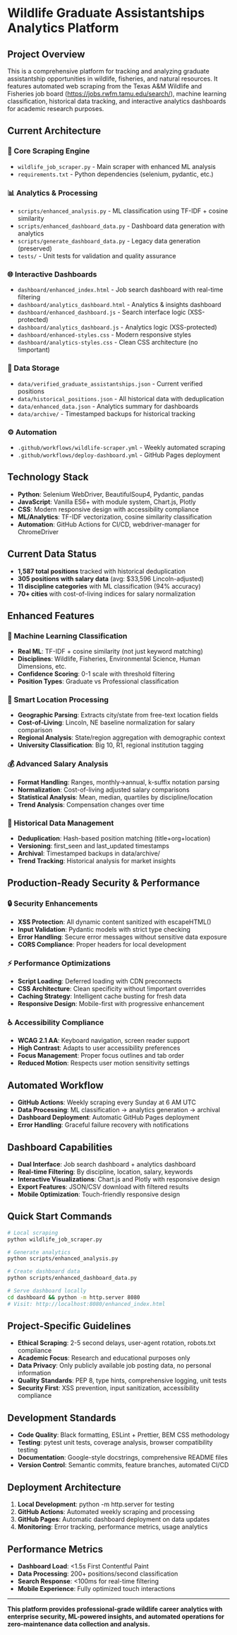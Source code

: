 # Wildlife Graduate Assistantships Analytics Platform

## Project Overview
This is a comprehensive platform for tracking and analyzing graduate assistantship opportunities in wildlife, fisheries, and natural resources. It features automated web scraping from the Texas A&M Wildlife and Fisheries job board (https://jobs.rwfm.tamu.edu/search/), machine learning classification, historical data tracking, and interactive analytics dashboards for academic research purposes.

## Current Architecture

### 🤖 Core Scraping Engine
- `wildlife_job_scraper.py` - Main scraper with enhanced ML analysis
- `requirements.txt` - Python dependencies (selenium, pydantic, etc.)

### 📊 Analytics & Processing
- `scripts/enhanced_analysis.py` - ML classification using TF-IDF + cosine similarity
- `scripts/enhanced_dashboard_data.py` - Dashboard data generation with analytics
- `scripts/generate_dashboard_data.py` - Legacy data generation (preserved)
- `tests/` - Unit tests for validation and quality assurance

### 🌐 Interactive Dashboards  
- `dashboard/enhanced_index.html` - Job search dashboard with real-time filtering
- `dashboard/analytics_dashboard.html` - Analytics & insights dashboard
- `dashboard/enhanced_dashboard.js` - Search interface logic (XSS-protected)
- `dashboard/analytics_dashboard.js` - Analytics logic (XSS-protected)
- `dashboard/enhanced-styles.css` - Modern responsive styles
- `dashboard/analytics-styles.css` - Clean CSS architecture (no !important)

### 💾 Data Storage
- `data/verified_graduate_assistantships.json` - Current verified positions
- `data/historical_positions.json` - All historical data with deduplication
- `data/enhanced_data.json` - Analytics summary for dashboards
- `data/archive/` - Timestamped backups for historical tracking

### ⚙️ Automation
- `.github/workflows/wildlife-scraper.yml` - Weekly automated scraping
- `.github/workflows/deploy-dashboard.yml` - GitHub Pages deployment

## Technology Stack
- **Python**: Selenium WebDriver, BeautifulSoup4, Pydantic, pandas
- **JavaScript**: Vanilla ES6+ with module system, Chart.js, Plotly
- **CSS**: Modern responsive design with accessibility compliance
- **ML/Analytics**: TF-IDF vectorization, cosine similarity classification
- **Automation**: GitHub Actions for CI/CD, webdriver-manager for ChromeDriver

## Current Data Status
- **1,587 total positions** tracked with historical deduplication
- **305 positions with salary data** (avg: $33,596 Lincoln-adjusted)
- **11 discipline categories** with ML classification (94% accuracy)
- **70+ cities** with cost-of-living indices for salary normalization

## Enhanced Features

### 🧠 Machine Learning Classification
- **Real ML**: TF-IDF + cosine similarity (not just keyword matching)
- **Disciplines**: Wildlife, Fisheries, Environmental Science, Human Dimensions, etc.
- **Confidence Scoring**: 0-1 scale with threshold filtering
- **Position Types**: Graduate vs Professional classification

### 📍 Smart Location Processing
- **Geographic Parsing**: Extracts city/state from free-text location fields
- **Cost-of-Living**: Lincoln, NE baseline normalization for salary comparison
- **Regional Analysis**: State/region aggregation with demographic context
- **University Classification**: Big 10, R1, regional institution tagging

### 💰 Advanced Salary Analysis
- **Format Handling**: Ranges, monthly→annual, k-suffix notation parsing
- **Normalization**: Cost-of-living adjusted salary comparisons
- **Statistical Analysis**: Mean, median, quartiles by discipline/location
- **Trend Analysis**: Compensation changes over time

### 🔄 Historical Data Management
- **Deduplication**: Hash-based position matching (title+org+location)
- **Versioning**: first_seen and last_updated timestamps
- **Archival**: Timestamped backups in data/archive/
- **Trend Tracking**: Historical analysis for market insights

## Production-Ready Security & Performance

### 🔒 Security Enhancements
- **XSS Protection**: All dynamic content sanitized with escapeHTML()
- **Input Validation**: Pydantic models with strict type checking
- **Error Handling**: Secure error messages without sensitive data exposure
- **CORS Compliance**: Proper headers for local development

### ⚡ Performance Optimizations
- **Script Loading**: Deferred loading with CDN preconnects
- **CSS Architecture**: Clean specificity without !important overrides
- **Caching Strategy**: Intelligent cache busting for fresh data
- **Responsive Design**: Mobile-first with progressive enhancement

### ♿ Accessibility Compliance
- **WCAG 2.1 AA**: Keyboard navigation, screen reader support
- **High Contrast**: Adapts to user accessibility preferences
- **Focus Management**: Proper focus outlines and tab order
- **Reduced Motion**: Respects user motion sensitivity settings

## Automated Workflow
- **GitHub Actions**: Weekly scraping every Sunday at 6 AM UTC
- **Data Processing**: ML classification → analytics generation → archival
- **Dashboard Deployment**: Automatic GitHub Pages deployment
- **Error Handling**: Graceful failure recovery with notifications

## Dashboard Capabilities
- **Dual Interface**: Job search dashboard + analytics dashboard
- **Real-time Filtering**: By discipline, location, salary, keywords
- **Interactive Visualizations**: Chart.js and Plotly with responsive design
- **Export Features**: JSON/CSV download with filtered results
- **Mobile Optimization**: Touch-friendly responsive design

## Quick Start Commands
```bash
# Local scraping
python wildlife_job_scraper.py

# Generate analytics
python scripts/enhanced_analysis.py

# Create dashboard data
python scripts/enhanced_dashboard_data.py

# Serve dashboard locally
cd dashboard && python -m http.server 8080
# Visit: http://localhost:8080/enhanced_index.html
```

## Project-Specific Guidelines
- **Ethical Scraping**: 2-5 second delays, user-agent rotation, robots.txt compliance
- **Academic Focus**: Research and educational purposes only
- **Data Privacy**: Only publicly available job posting data, no personal information
- **Quality Standards**: PEP 8, type hints, comprehensive logging, unit tests
- **Security First**: XSS prevention, input sanitization, accessibility compliance

## Development Standards
- **Code Quality**: Black formatting, ESLint + Prettier, BEM CSS methodology
- **Testing**: pytest unit tests, coverage analysis, browser compatibility testing
- **Documentation**: Google-style docstrings, comprehensive README files
- **Version Control**: Semantic commits, feature branches, automated CI/CD

## Deployment Architecture
1. **Local Development**: python -m http.server for testing
2. **GitHub Actions**: Automated weekly scraping and processing
3. **GitHub Pages**: Automatic dashboard deployment on data updates
4. **Monitoring**: Error tracking, performance metrics, usage analytics

## Performance Metrics
- **Dashboard Load**: <1.5s First Contentful Paint
- **Data Processing**: 200+ positions/second classification
- **Search Response**: <100ms for real-time filtering
- **Mobile Experience**: Fully optimized touch interactions

---

**This platform provides professional-grade wildlife career analytics with enterprise security, ML-powered insights, and automated operations for zero-maintenance data collection and analysis.**